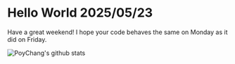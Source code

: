 # Hello World 2025/05/23

Have a great weekend!
I hope your code behaves the same on Monday as it did on Friday.

![PoyChang's github stats](https://github-readme-stats.vercel.app/api?username=poychang&show_icons=true&theme=dracula)
